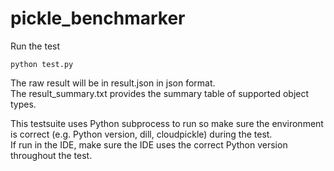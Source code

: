 # pickle_benchmarker

Run the test

```
python test.py
```

The raw result will be in result.json in json format.  
The result_summary.txt provides the summary table of supported object types.

This testsuite uses Python subprocess to run so make sure the environment is correct (e.g. Python version, dill, cloudpickle) during the test.  
If run in the IDE, make sure the IDE uses the correct Python version throughout the test.
